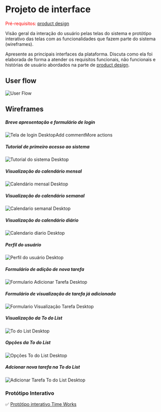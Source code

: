 
# Projeto de interface

<span style="color:red">Pré-requisitos: <a href="03-Product-design.md"> product design</a></span>

 Visão geral da interação do usuário pelas telas do sistema e protótipo interativo das telas com as funcionalidades que fazem parte do sistema (wireframes).

 Apresente as principais interfaces da plataforma. Discuta como ela foi elaborada de forma a atender os requisitos funcionais, não funcionais e histórias de usuário abordados na parte de <a href="03-Product-design.md"> product design</a></span>.

 ## User flow

![User Flow](images/User%20Flow%20TIAW.png)

## Wireframes

##### Breve apresentação e formulário de login
![Tela de login Desktop](images/desktop-apresentação-tela-login.png)Add commentMore actions

##### Tutorial de primeiro acesso ao sistema
![Tutorial do sistema Desktop](images/desktop-tutorial.png)

##### Visualização do calendário mensal
![Calendário mensal Desktop](images/desktop-calendario-mensal.png)

##### Visualização do calendário semanal
![Calendario semanal Desktop](images/desktop-calendario-semanal.png)

##### Visualização do calendário diário
![Calendario diario Desktop](images/desktop-calendario-diario.png)

##### Perfil do usuário
![Perfil do usuário Desktop](images/desktop-perfil.png)

##### Formulário de adição de nova tarefa
![Formulario Adicionar Tarefa Desktop](images/desktop-add-tarefa.png)
 
##### Formulário de visualização de tarefa já adicionada
![Formulario Visualização Tarefa Desktop](images/desktop-view-tarefa.png)
 
##### Visualização da To do List
![To do List Desktop](images/desktop-todolist.png)
 
##### Opções da To do List
![Opções To do List Desktop](images/desktop-edit-todolist.png)
 
##### Adcionar nova tarefa na To do List
![Adicionar Tarefa To do List Desktop](images/desktop-add-todolist.png)

### Protótipo Interativo

✅ [Protótipo interativo Time Works](https://www.figma.com/proto/GxgUB7r0g4iYMDRvzQYser/Wireframes-TIAW?node-id=7-104&t=LZJkEWwDSo4Dv0MQ-1&scaling=min-zoom&content-scaling=fixed&page-id=0%3A1&starting-point-node-id=1%3A2)  